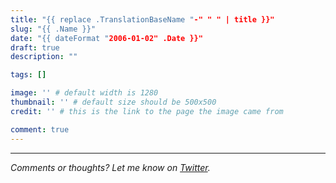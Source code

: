 ```yaml
---
title: "{{ replace .TranslationBaseName "-" " " | title }}"
slug: "{{ .Name }}"
date: "{{ dateFormat "2006-01-02" .Date }}"
draft: true
description: ""

tags: []

image: '' # default width is 1280
thumbnail: '' # default size should be 500x500
credit: '' # this is the link to the page the image came from 

comment: true
---
```


<!--more-->
---

*Comments or thoughts? Let me know on [Twitter](https://twitter.com/adamtervort/).*
